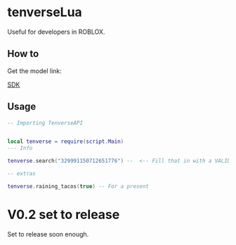 # tenverseLua
Useful for developers in ROBLOX.

## How to

Get the model link:

[SDK](https://www.roblox.com/library/8981295924/tenverseSDK)

## Usage

```lua
-- Importing TenverseAPI


local tenverse = require(script.Main)
--- Info

tenverse.search("329991150712651776") --  <-- Fill that in with a VALID Discord ID.

-- extras

tenverse.raining_tacos(true) -- For a present
```

# V0.2 set to release

Set to release soon enough.
